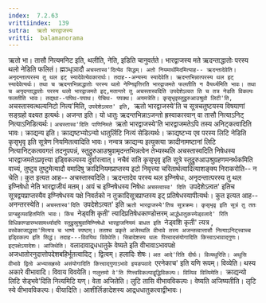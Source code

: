 ```yaml
---
index:  7.2.63
vrittiindex:  139
sutra:  ऋतो भारद्वाजस्य
vritti:  balamanorama 
---
```


ऋतो भा। तासौ नित्यमनिट इति, थलीति, नेति, इडिति चानुवर्तते। भारद्वाजस्य मते ऋदन्ताद्धातोः परस्य थलो नेडिति फलितं। ह्मञ्धृञादौ `अचस्तास्व'दित्येव सिद्धम्। अतो नियमार्थमिदमित्याह-- ऋदन्तादेवेति। अनृदन्तात्परस्य तु थल इट् स्यादेवेत्येवकारार्थः। तदाह--अन्यस्य स्यादेवेति। ऋदन्तभिन्नात्परस्य थल इट् स्यादेवेत्यर्थः। तथा च ऋदन्तभिन्नाद्धातोः परस्य थलो नेण्निवृत्तिरति भारद्वाजमते फलतीति न वैयर्थ्यमिति भावः। तथा च अनृदन्ताद्धातोः परस्य थलो भारद्वाजमते इट्,मतान्तरे तु अचस्तास्वदिति उपदेशेऽत्वत ति च तत्र नेडति विकल्पः फलतीति भावः। तद्यथा--पपिथ-पपाथ। पेचिथ- पपक्थ। अयमत्रेति। कृसृभृवृस्तुद्रुरुआउश्रुवो लिटी'ति, `अचस्तास्वत्थल्यनिटो नित्य'मिति, `उपदेशेऽत्वत' इति, `ऋतो भारद्वाजस्ये'ति च सूत्रचतुष्टयस्य विषयाणां सङ्ग्रहो वक्ष्यत इत्यर्थः। अजन्त इति। यो धातुः ऋदन्तभिन्नाऽजन्तो ह्रस्वाकारवान् वा तासौ नित्याऽनिट् नित्याऽनिडित्यर्थः। `अचस्तास्व'दिति पाणिनिमते `ऋतो भारद्वाजस्ये'ति भारद्वाजमतेऽपि तस्य अनिट्कत्वादिति भावः। क्राद्यन्य इति। क्राद्यष्टभ्योऽन्यो धातुर्लिटि नित्यं सेडित्यर्थः। क्राद्यष्टभ्य एव परस्य लिटि नेडिति कृसृभृवृ इति सूत्रेण नियमितत्वादिति भावः। नन्वत्र क्राद्यन्य इत्युक्त्या क्रादीनामष्टानां लिटि नित्यानिट्कत्ववगतं तदनुपपन्नं, स्तुद्रुरुआउश्रुवामृदन्तभिन्नत्वेन तेभ्यस्थलि अचस्तास्वदिति निषेधस्य भारद्वाजमतेऽप्रवृत्त्या इड्विकल्पस्य दुर्वारत्वात्। नचैवं सति कृसृभृवृ इति सूत्रे स्तुद्रुरुआउश्रुग्रहणमनर्थकमिति वाच्यं, तुष्टुव तुष्टुमेत्यादौ वमादिषु क्रादिनियमप्राप्तस्य इटो निवृत्त्या चरितार्थत्वादित्याशङ्क्य निराकरोति-- न चेति। कुत इत्यत आह-- अचस्तास्वदिति। ऋदन्तादेव परस्य थल इण्निषेधः, अनृदन्तात्परस्य तु थल इण्निषेधो नेति भारद्वाजीयं मतम्। अयं च इण्निषेधस्य निषेधः `अचस्त्वास्व' दिति `उपदेशेऽत्वत' इतिच सूत्रद्वयप्राप्तस्यैव इण्निषेधस्य पक्षे निवर्तको न तुक्रादिसूत्रप्राप्तस्य इट् प्रतिषेधस्यापीत्यर्थः। कुत इत्यत आह-- अनन्तरस्येति। `अचस्तास्व'दिति `उपदेशेऽत्वत' इति `ऋतो भारद्वाजस्ये'तिच सूत्रक्रमः। कृसृभृवृ इति सूत्रं तु ततः प्राग्बहुव्यवहितमिति भावः। किंच `नेड्वशि कृती' त्यादिप्रतिषेधकाण्डोत्तरम् `आर्द्धधातुकस्येड्वलादे' रिति विधिकाण्डारम्भसामर्थ्यादपि स्तुद्रुस्रुश्रुवामिण्निषेधो भारद्वाजनियमं बाधत इति `नेड्वशि कृती' त्यत्र , `वस्वेकाजाद्धसा'मित्यत्र च भाष्ये स्पष्टम्। ततश्च प्रकृते अजेस्थलि वीभावे तस्य अजन्तत्वात्तासौ नित्याऽनिट्त्त्वाच्च इड्विकल्प इति सिद्धं। तदाह---विवयिथ विवेथेति। सिबादेशस्य थलः पित्त्वादसंयोगादिति कित्त्वाऽभावाद्गुणः। इट्पक्षेऽयादेशः। आजिथेति। `वलादावाद्र्धधातुके वेष्यते इति वीभावाऽभावपक्षे अजधातोरनुदात्तोपदेशबहिर्भूतत्वादिट्। द्वित्वम्। हलादिः शेषः। `अत आदे'रिति दीर्घः। विव्यथुरिति। अथुसि वीभावे द्वित्वे अभ्यासह्रस्वे असंयोगादिति कित्त्वाद्गुणाऽभावे इयङपवादे `एरनेकाच' इति यणि रूपम्। विव्येति। थस्य अकारे वीभावादि। विवाय विवयेति। `णलुत्तमो वे'ति णित्त्वविकल्पाद्वृद्धिविकल्पः। विव्यिव विव्यिमेति। `क्राद्यन्यो लिटि सेड्भवे'दिति नित्यमिटि यण्। वेता अजितेति। लुटि तासि वीभावविकल्पः। वेष्यति अजिष्यतीति। लृटि स्ये वीभावविकल्पः। वीयादिति। आशीर्लिङादेशस्य आद्र्धधातुकत्वाद्वीभावः।

